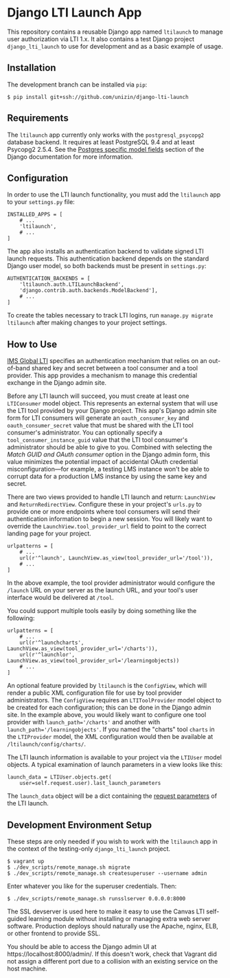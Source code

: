 # Django LTI Launch App

This repository contains a reusable Django app named `ltilaunch` to manage user authorization via LTI 1.x.
It also contains a test Django project `django_lti_launch` to use for development and as a basic example of usage.


## Installation

The development branch can be installed via `pip`:

```
$ pip install git+ssh://github.com/unizin/django-lti-launch
```


## Requirements

The `ltilaunch` app currently only works with the `postgresql_psycopg2` database backend.
It requires at least PostgreSQL 9.4 and at least Psycopg2 2.5.4.
See the [Postgres specific model fields](https://docs.djangoproject.com/en/1.9/ref/contrib/postgres/fields/) section of the Django documentation for more information.


## Configuration

In order to use the LTI launch functionality, you must add the `ltilaunch` app to your `settings.py` file:

```
INSTALLED_APPS = [
    # ...
    'ltilaunch',
    # ...
]
```

The app also installs an authentication backend to validate signed LTI launch requests.
This authentication backend depends on the standard Django user model, so both backends must be present in `settings.py`:

```
AUTHENTICATION_BACKENDS = [
    'ltilaunch.auth.LTILaunchBackend',
    'django.contrib.auth.backends.ModelBackend'],
    # ...
]
```

To create the tables necessary to track LTI logins, run `manage.py migrate ltilaunch` after making changes to your project settings.


## How to Use

[IMS Global LTI](https://www.imsglobal.org/specs/ltiv1p2/implementation-guide) specifies an authentication mechanism that relies on an out-of-band shared key and secret between a tool consumer and a tool provider.
This app provides a mechanism to manage this credential exchange in the Django admin site.

Before any LTI launch will succeed, you must create at least one `LTIConsumer` model object. This represents an external system that will use the LTI tool provided by your Django project.
This app's Django admin site form for LTI consumers will generate an `oauth_consumer_key` and `oauth_consumer_secret` value that must be shared with the LTI tool consumer's administrator.
You can optionally specify a `tool_consumer_instance_guid` value that the LTI tool consumer's administrator should be able to give to you.
Combined with selecting the _Match GUID and OAuth consumer_ option in the Django admin form, this value minimizes the potential impact of accidental OAuth credential misconfiguration—for example, a testing LMS instance won't be able to corrupt data for a production LMS instance by using the same key and secret.

There are two views provided to handle LTI launch and return: `LaunchView` and `ReturnRedirectView`.  Configure these in your project's `urls.py` to provide one or more endpoints where tool consumers will send their authentication information to begin a new session.  You will likely want to override the `LaunchView.tool_provider_url` field to point to the correct landing page for your project.

```
urlpatterns = [
    # ...
    url(r'^launch', LaunchView.as_view(tool_provider_url='/tool')),
    # ...
]
```

In the above example, the tool provider administrator would configure the `/launch` URL on your server as the launch URL, and your tool's user interface would be delivered at `/tool`.

You could support multiple tools easily by doing something like the following:

```
urlpatterns = [
    # ...
    url(r'^launchcharts', LaunchView.as_view(tool_provider_url='/charts')),
    url(r'^launchlor', LaunchView.as_view(tool_provider_url='/learningobjects))
    # ...
]
```

An optional feature provided by `ltilaunch` is the `ConfigView`, which will render a public XML configuration file for use by tool provider administrators.
The `ConfigView` requires an `LTIToolProvider` model object to be created for each configuration; this can be done in the Django admin site.
In the example above, you would likely want to configure one tool provider with `launch_path='/charts'` and another with `launch_path='/learningobjects'`.
If you named the "charts" tool `charts` in the `LTIProvider` model, the XML configuration would then be available at `/ltilaunch/config/charts/`.

The LTI launch information is available to your project via the `LTIUser` model objects.
A typical examination of launch parameters in a view looks like this:

```
launch_data = LTIUser.objects.get(
    user=self.request.user).last_launch_parameters
```

The `launch_data` object will be a dict containing the [request parameters](https://www.imsglobal.org/specs/ltiv1p2/implementation-guide#toc-3) of the LTI launch.


## Development Environment Setup

These steps are only needed if you wish to work with the `ltilaunch` app in the context of the testing-only `django_lti_launch` project.

```
$ vagrant up
$ ./dev_scripts/remote_manage.sh migrate
$ ./dev_scripts/remote_manage.sh createsuperuser --username admin
```

Enter whatever you like for the superuser credentials.  Then:

```
$ ./dev_scripts/remote_manage.sh runsslserver 0.0.0.0:8000
```

The SSL devserver is used here to make it easy to use the Canvas LTI self-guided learning module without installing or managing extra web server software.  Production deploys should naturally use the Apache, nginx, ELB, or other frontend to provide SSL.

You should be able to access the Django admin UI at https://localhost:8000/admin/.  If this doesn't work, check that Vagrant did not assign a different port due to a collision with an existing service on the host machine.

